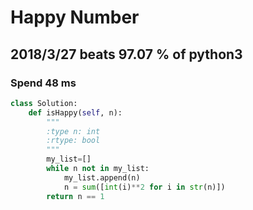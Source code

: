 # Happy Number

## 2018/3/27 beats 97.07 % of python3
### Spend 48 ms
```python
class Solution:
    def isHappy(self, n):
        """
        :type n: int
        :rtype: bool
        """
        my_list=[]
        while n not in my_list:
            my_list.append(n)
            n = sum([int(i)**2 for i in str(n)])
        return n == 1
```
